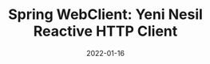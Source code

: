 ---
title: 'Spring WebClient: Yeni Nesil Reactive HTTP Client'
cover: ./image.png
link: https://medium.com/yemeksepeti-teknoloji/spring-webclient-yeni-nesil-reactive-http-client-381afa9925bb
date: 2022-01-16
description: 'WebClient, HTTP isteklerini gerçekleştirmek için non-blocking ve asenkron işlemleri destekleyen reactive bir HTTP client’dır. Reactive işlemlerin yanında senkron ve blocking istekleri de destekler...'
tags: ['backend','reactive','medium']
---